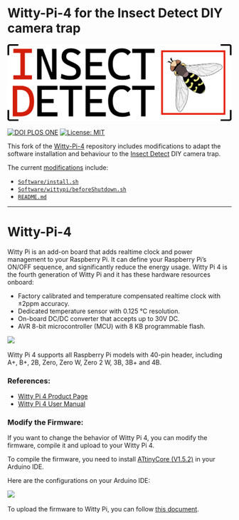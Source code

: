 # Witty-Pi-4 for the Insect Detect DIY camera trap

<img src="https://raw.githubusercontent.com/maxsitt/insect-detect-docs/main/docs/assets/logo.png" width="540">

[![DOI PLOS ONE](https://img.shields.io/badge/PLOS%20ONE-10.1371%2Fjournal.pone.0295474-BD3094)](https://doi.org/10.1371/journal.pone.0295474)
[![License: MIT](https://img.shields.io/badge/License-MIT-yellow.svg)](https://choosealicense.com/licenses/mit/)

This fork of the [Witty-Pi-4](https://github.com/uugear/Witty-Pi-4) repository
includes modifications to adapt the software installation and behaviour to the
[Insect Detect](https://maxsitt.github.io/insect-detect-docs/) DIY camera trap.

The current [modifications](https://github.com/uugear/Witty-Pi-4/compare/main...maxsitt:Witty-Pi-4:main) include:

- [`Software/install.sh`](https://github.com/maxsitt/Witty-Pi-4/blob/main/Software/install.sh)
- [`Software/wittypi/beforeShutdown.sh`](https://github.com/maxsitt/Witty-Pi-4/blob/main/Software/wittypi/beforeShutdown.sh)
- [`README.md`](https://github.com/maxsitt/Witty-Pi-4/blob/main/README.md)

---

# Witty-Pi-4

Witty Pi is an add-on board that adds realtime clock and power management to your Raspberry Pi. It can define your Raspberry Pi’s ON/OFF sequence, and significantly reduce the energy usage. Witty Pi 4 is the fourth generation of Witty Pi and it has these hardware resources onboard:

*   Factory calibrated and temperature compensated realtime clock with ±2ppm accuracy.
*   Dedicated temperature sensor with 0.125 °C resolution.
*   On-board DC/DC converter that accepts up to 30V DC.
*   AVR 8-bit microcontroller (MCU) with 8 KB programmable flash.

![](https://user-images.githubusercontent.com/6317566/174240816-01f8ac49-55d1-486a-bfef-b6471371125b.png)

Witty Pi 4 supports all Raspberry Pi models with 40-pin header, including A+, B+, 2B, Zero, Zero W, Zero 2 W, 3B, 3B+ and 4B.

### **References:**

*   [Witty Pi 4 Product Page](https://www.uugear.com/product/witty-pi-4/)
*   [Witty Pi 4 User Manual](https://www.uugear.com/doc/WittyPi4_UserManual.pdf)


### Modify the Firmware:
If you want to change the behavior of Witty Pi 4, you can modify the firmware, compile it and upload to your Witty Pi 4.

To compile the firmware, you need to install [ATtinyCore (V1.5.2)](https://github.com/SpenceKonde/ATTinyCore) in your Arduino IDE.

Here are the configurations on your Arduino IDE:

![](https://github.com/uugear/Witty-Pi-4/raw/main/Firmware/WittyPi4_Arduino_Settings.png)

To upload the firmware to Witty Pi, you can follow [this document](https://www.uugear.com/portfolio/compile-flash-firmware-for-witty-pi-4/).
